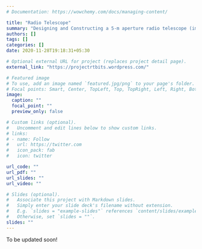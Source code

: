 ```yaml
---
# Documentation: https://wowchemy.com/docs/managing-content/

title: "Radio Telescope"
summary: "Designing and Constructing a 5-m aperture radio telescope (image for illustration)"
authors: []
tags: []
categories: []
date: 2020-11-28T19:18:31+05:30

# Optional external URL for project (replaces project detail page).
external_link: "https://projectrtbits.wordpress.com/"

# Featured image
# To use, add an image named `featured.jpg/png` to your page's folder.
# Focal points: Smart, Center, TopLeft, Top, TopRight, Left, Right, BottomLeft, Bottom, BottomRight.
image:
  caption: ""
  focal_point: ""
  preview_only: false

# Custom links (optional).
#   Uncomment and edit lines below to show custom links.
# links:
# - name: Follow
#   url: https://twitter.com
#   icon_pack: fab
#   icon: twitter

url_code: ""
url_pdf: ""
url_slides: ""
url_video: ""

# Slides (optional).
#   Associate this project with Markdown slides.
#   Simply enter your slide deck's filename without extension.
#   E.g. `slides = "example-slides"` references `content/slides/example-slides.md`.
#   Otherwise, set `slides = ""`.
slides: ""
---
```

To be updated soon!
